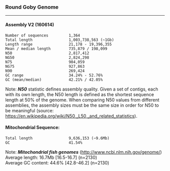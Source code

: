 ### Round Goby Genome
___

#### Assembly V2 (160614)

```
Number of sequences         1,364        
Total length                1,003,738,563 (~1Gb)
Length range                21,178 - 19,396,355
Mean / median length        735,879 / 198,099
N50                         2,817,412
NG50                        2,824,298
N75                         904,059
NG75                        927,863
N90                         269,424
GC range                    34.24% - 52.76%
GC (mean/median)            42.21% / 42.05%      
```
Note:
***N50*** statistic defines assembly quality. Given a set of contigs, each with its own length, the N50 length is defined as the shortest sequence length at 50% of the genome. When comparing N50 values from different assemblies, the assembly sizes must be the same size in order for N50 to be meaningful (source: https://en.wikipedia.org/wiki/N50,_L50,_and_related_statistics).


#### Mitochondrial Sequence:
```
Total length                9,636,153 (~9.6Mb)
GC                          41.54%
```
Note:
***Mitochondrial fish genomes*** (http://www.ncbi.nlm.nih.gov/genome/)<br>
Average length: 16.7Mb [16.5-16.7] (n=2130)<br>
Average GC content: 44.6% [42.8-46.2] (n=2130)
